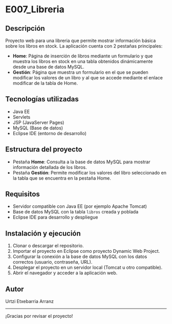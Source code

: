 # E007_Libreria

## Descripción

Proyecto web para una libreria que permite mostrar información básica sobre los libros en stock. La aplicación cuenta con 2 pestañas principales:

- **Home**: Página de inserción de libros mediante un formulario y que muestra los libros en stock en una tabla obtenidos dinámicamente desde una base de datos MySQL.
- **Gestión**: Página que muestra un formulario en el que se pueden modificar los valores de un libro y al que se accede mediante el enlace modificar de la tabla de Home.

## Tecnologías utilizadas

- Java EE
- Servlets
- JSP (JavaServer Pages)
- MySQL (Base de datos)
- Eclipse IDE (entorno de desarrollo)

## Estructura del proyecto

- Pestaña **Home**: Consulta a la base de datos MySQL para mostrar información detallada de los libros.
- Pestaña **Gestión**: Permite modificar los valores del libro seleccionado en la tabla que se encuentra en la pestaña Home.

## Requisitos

- Servidor compatible con Java EE (por ejemplo Apache Tomcat)
- Base de datos MySQL con la tabla `libros` creada y poblada
- Eclipse IDE para desarrollo y despliegue

## Instalación y ejecución

1. Clonar o descargar el repositorio.
2. Importar el proyecto en Eclipse como proyecto Dynamic Web Project.
3. Configurar la conexión a la base de datos MySQL con los datos correctos (usuario, contraseña, URL).
4. Desplegar el proyecto en un servidor local (Tomcat u otro compatible).
5. Abrir el navegador y acceder a la aplicación web.

## Autor

Urtzi Etxebarria Arranz

---

¡Gracias por revisar el proyecto!  


